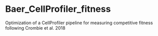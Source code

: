 # Baer_CellProfiler_fitness
Optimization of a CellProfiler pipeline for measuring competitive fitness following Crombie et al. 2018
